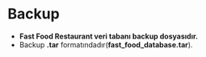 # Backup
* **Fast Food Restaurant veri tabanı backup dosyasıdır.**
* Backup **.tar** formatındadır(**fast_food_database.tar**).
